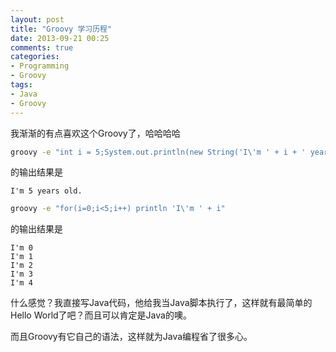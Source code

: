 ```yaml
---
layout: post
title: "Groovy 学习历程"
date: 2013-09-21 00:25
comments: true
categories:
- Programming
- Groovy
tags:
- Java
- Groovy
---
```


我渐渐的有点喜欢这个Groovy了，哈哈哈哈
```bash
groovy -e "int i = 5;System.out.println(new String('I\'m ' + i + ' years old.'));"
```
的输出结果是

    I'm 5 years old.
```bash
groovy -e "for(i=0;i<5;i++) println 'I\'m ' + i"
```
的输出结果是

    I'm 0
    I'm 1
    I'm 2
    I'm 3
    I'm 4

<!--more-->
什么感觉？我直接写Java代码，他给我当Java脚本执行了，这样就有最简单的Hello World了吧？而且可以肯定是Java的噢。

而且Groovy有它自己的语法，这样就为Java编程省了很多心。
